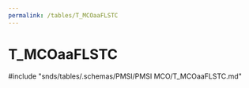 ```yaml
---
permalink: /tables/T_MCOaaFLSTC
---
```

# T\_MCOaaFLSTC
<!-- SPDX-License-Identifier: MPL-2.0 -->

<!-- ATTENTION : Ne pas supprimer ou modifier la ligne ci-dessous -->
#include "snds/tables/.schemas/PMSI/PMSI MCO/T_MCOaaFLSTC.md"
<!-- ATTENTION : Ne pas supprimer ou modifier la ligne ci-dessus -->
